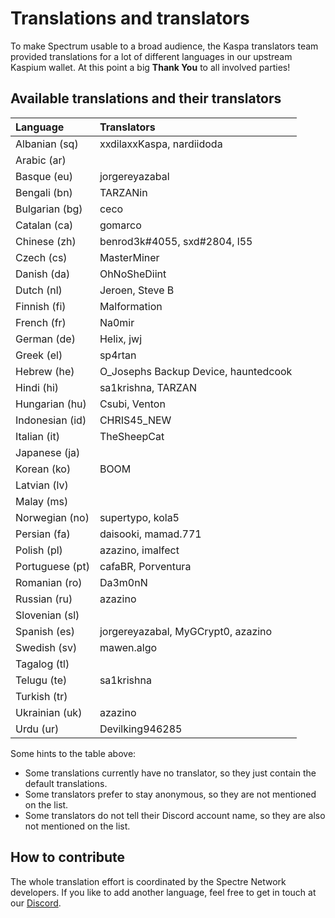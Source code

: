 # Translations and translators

To make Spectrum usable to a broad audience, the Kaspa translators
team provided translations for a lot of different languages in our
upstream Kaspium wallet. At this point a big **Thank You** to all
involved parties!

## Available translations and their translators

| Language        | Translators                          |
|:----------------|:-------------------------------------|
| Albanian (sq)   | xxdilaxxKaspa, nardiidoda            |
| Arabic (ar)     |                                      |
| Basque (eu)     | jorgereyazabal                       |
| Bengali (bn)    | TARZANin                             |
| Bulgarian (bg)  | ceco                                 |
| Catalan (ca)    | gomarco                              |
| Chinese (zh)    | benrod3k#4055, sxd#2804, l55         |
| Czech (cs)      | MasterMiner                          |
| Danish (da)     | OhNoSheDiint                         |
| Dutch (nl)      | Jeroen, Steve B                      |
| Finnish (fi)    | Malformation                         |
| French (fr)     | Na0mir                               |
| German (de)     | Helix, jwj                           |
| Greek (el)      | sp4rtan                              |
| Hebrew (he)     | O_Josephs Backup Device, hauntedcook |
| Hindi (hi)      | sa1krishna, TARZAN                   |
| Hungarian (hu)  | Csubi, Venton                        |
| Indonesian (id) | CHRIS45_NEW                          |
| Italian (it)    | TheSheepCat                          |
| Japanese (ja)   |                                      |
| Korean (ko)     | BOOM                                 |
| Latvian (lv)    |                                      |
| Malay (ms)      |                                      |
| Norwegian (no)  | supertypo, kola5                     |
| Persian (fa)    | daisooki, mamad.771                  |
| Polish (pl)     | azazino, imalfect                    |
| Portuguese (pt) | cafaBR, Porventura                   |
| Romanian (ro)   | Da3m0nN                              |
| Russian (ru)    | azazino                              |
| Slovenian (sl)  |                                      |
| Spanish (es)    | jorgereyazabal, MyGCrypt0, azazino   |
| Swedish (sv)    | mawen.algo                           |
| Tagalog (tl)    |                                      |
| Telugu (te)     | sa1krishna                           |
| Turkish (tr)    |                                      |
| Ukrainian (uk)  | azazino                              |
| Urdu (ur)       | Devilking946285                      |

Some hints to the table above:

* Some translations currently have no translator, so they just
  contain the default translations.
* Some translators prefer to stay anonymous, so they are not
  mentioned on the list.
* Some translators do not tell their Discord account name, so
  they are also not mentioned on the list.

## How to contribute

The whole translation effort is coordinated by the Spectre Network
developers. If you like to add another language, feel free to get
in touch at our [Discord](https://discord.spectre-network.org/).